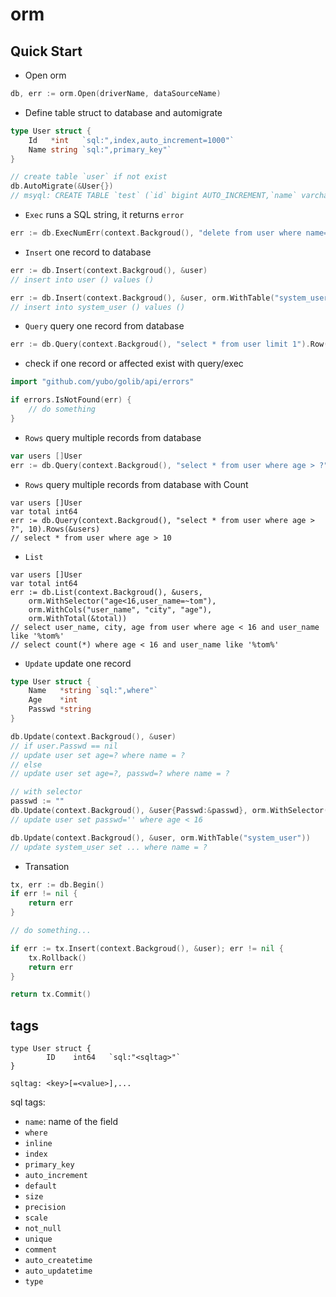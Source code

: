 # orm

## Quick Start

* Open orm
```go
db, err := orm.Open(driverName, dataSourceName)
```

* Define table struct to database and automigrate
```go
type User struct {
    Id   *int   `sql:",index,auto_increment=1000"`
    Name string `sql:",primary_key"`
}

// create table `user` if not exist
db.AutoMigrate(&User{})
// msyql: CREATE TABLE `test` (`id` bigint AUTO_INCREMENT,`name` varchar(255),PRIMARY KEY (`name`),INDEX (`id`) ) auto_increment=1000
```

* `Exec` runs a SQL string, it returns `error`

```go
err := db.ExecNumErr(context.Backgroud(), "delete from user where name=?", "test")
```


* `Insert` one record to database
```go
err := db.Insert(context.Backgroud(), &user)
// insert into user () values ()

err := db.Insert(context.Backgroud(), &user, orm.WithTable("system_user"))
// insert into system_user () values ()
```

* `Query` query one record from database

```go
err := db.Query(context.Backgroud(), "select * from user limit 1").Row(&user)
```

* check if one record or affected exist with query/exec
```go
import "github.com/yubo/golib/api/errors"

if errors.IsNotFound(err) {
	// do something
}
```

* `Rows` query multiple records from database
```go
var users []User
err := db.Query(context.Backgroud(), "select * from user where age > ?", 10).Rows(&users)
```

* `Rows` query multiple records from database with Count
```
var users []User
var total int64
err := db.Query(context.Backgroud(), "select * from user where age > ?", 10).Rows(&users)
// select * from user where age > 10
```

* `List` 
```
var users []User
var total int64
err := db.List(context.Backgroud(), &users,
	orm.WithSelector("age<16,user_name=~tom"),
	orm.WithCols("user_name", "city", "age"),
	orm.WithTotal(&total))
// select user_name, city, age from user where age < 16 and user_name like '%tom%'
// select count(*) where age < 16 and user_name like '%tom%'
```

* `Update` update one record
```go
type User struct {
    Name   *string `sql:",where"`
    Age    *int
    Passwd *string
}

db.Update(context.Backgroud(), &user)
// if user.Passwd == nil
// update user set age=? where name = ?
// else
// update user set age=?, passwd=? where name = ?

// with selector
passwd := ""
db.Update(context.Backgroud(), &user{Passwd:&passwd}, orm.WithSelector("age<16"))
// update user set passwd='' where age < 16

db.Update(context.Backgroud(), &user, orm.WithTable("system_user"))
// update system_user set ... where name = ?
```

* Transation
```go
tx, err := db.Begin()
if err != nil {
	return err
}

// do something...

if err := tx.Insert(context.Backgroud(), &user); err != nil {
	tx.Rollback()
	return err
}

return tx.Commit()
```

## tags
```
type User struct {
        ID    int64   `sql:"<sqltag>"`
}

sqltag: <key>[=<value>],...
```

sql tags:
  - `name`: name of the field
  - `where`
  - `inline`
  - `index`
  - `primary_key`
  - `auto_increment`
  - `default`
  - `size`
  - `precision`
  - `scale`
  - `not_null`
  - `unique`
  - `comment`
  - `auto_createtime`
  - `auto_updatetime`
  - `type`
